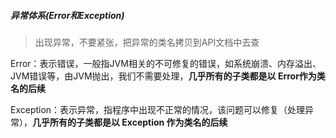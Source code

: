 #####  异常体系(Error和Exception) 

>  出现异常，不要紧张，把异常的类名拷贝到API文档中去查

Error：表示错误，一般指JVM相关的不可修复的错误，如系统崩溃、内存溢出、JVM错误等，由JVM抛出，我们不需要处理，**几乎所有的子类都是以 Error作为类名的后续**

Exception：表示异常，指程序中出现不正常的情况，该问题可以修复（处理异常），**几乎所有的子类都是以 Exception 作为类名的后续**

